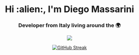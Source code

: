 
<h1 align="center">Hi :alien:, I'm Diego Massarini</h1>
<h3 align="center">Developer from Italy living around the 🌍</h3>




<div align="center">
  
<img src ="https://github-readme-stats.vercel.app/api/top-langs/?username=webdiego&layout=compact&langs_count=10&hide=html,css,scss,shell,pug&bg_color=1f1f1f&title_color=fff&text_color=fff&custom_title=Languages&card_width=250">
                                                                                             
[![GitHub Streak](http://github-readme-streak-stats.herokuapp.com?user=webdiego&theme=ayu-light&date_format=M%20j%5B%2C%20Y%5D&background=1f1f1f)](https://git.io/streak-stats)
  


  </div>
